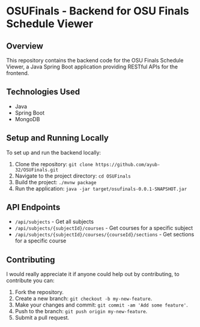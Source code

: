 # OSUFinals - Backend for OSU Finals Schedule Viewer

## Overview
This repository contains the backend code for the OSU Finals Schedule Viewer, a Java Spring Boot application providing RESTful APIs for the frontend.

## Technologies Used
- Java
- Spring Boot
- MongoDB

## Setup and Running Locally
To set up and run the backend locally:
1. Clone the repository: `git clone https://github.com/ayub-32/OSUFinals.git`
2. Navigate to the project directory: `cd OSUFinals`
3. Build the project: `./mvnw package`
4. Run the application: `java -jar target/osufinals-0.0.1-SNAPSHOT.jar`

## API Endpoints
- `/api/subjects` - Get all subjects
- `/api/subjects/{subjectId}/courses` - Get courses for a specific subject
- `/api/subjects/{subjectId}/courses/{courseId}/sections` - Get sections for a specific course

## Contributing
I would really appreciate it if anyone could help out by contributing, to contribute you can:
1. Fork the repository.
2. Create a new branch: `git checkout -b my-new-feature`.
3. Make your changes and commit: `git commit -am 'Add some feature'`.
4. Push to the branch: `git push origin my-new-feature`.
5. Submit a pull request.

